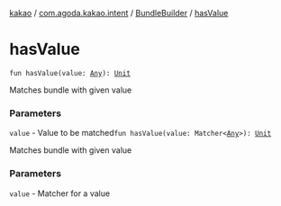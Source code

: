 [kakao](../../index.md) / [com.agoda.kakao.intent](../index.md) / [BundleBuilder](index.md) / [hasValue](./has-value.md)

# hasValue

`fun hasValue(value: `[`Any`](https://kotlinlang.org/api/latest/jvm/stdlib/kotlin/-any/index.html)`): `[`Unit`](https://kotlinlang.org/api/latest/jvm/stdlib/kotlin/-unit/index.html)

Matches bundle with given value

### Parameters

`value` - Value to be matched`fun hasValue(value: Matcher<`[`Any`](https://kotlinlang.org/api/latest/jvm/stdlib/kotlin/-any/index.html)`>): `[`Unit`](https://kotlinlang.org/api/latest/jvm/stdlib/kotlin/-unit/index.html)

Matches bundle with given value

### Parameters

`value` - Matcher for a value